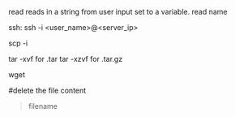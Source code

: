 read	reads in a string from user input set to a variable. 	read name

ssh: ssh -i <pem file> <user_name>@<server_ip>

scp -i <pem file> <source> <destany>

tar -xvf <file name> for .tar 
tar -xzvf <file name> for .tar.gz

wget <url>

#delete the file content
> filename
